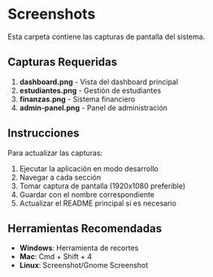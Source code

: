 # Screenshots

Esta carpeta contiene las capturas de pantalla del sistema.

## Capturas Requeridas

1. **dashboard.png** - Vista del dashboard principal
2. **estudiantes.png** - Gestión de estudiantes
3. **finanzas.png** - Sistema financiero
4. **admin-panel.png** - Panel de administración

## Instrucciones

Para actualizar las capturas:
1. Ejecutar la aplicación en modo desarrollo
2. Navegar a cada sección
3. Tomar captura de pantalla (1920x1080 preferible)
4. Guardar con el nombre correspondiente
5. Actualizar el README principal si es necesario

## Herramientas Recomendadas

- **Windows**: Herramienta de recortes
- **Mac**: Cmd + Shift + 4
- **Linux**: Screenshot/Gnome Screenshot
